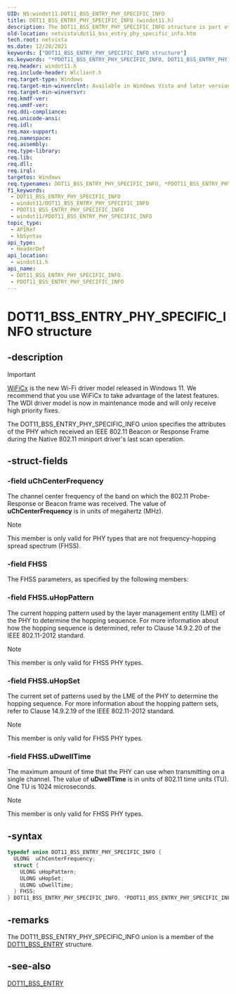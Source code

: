 ```yaml
---
UID: NS:windot11.DOT11_BSS_ENTRY_PHY_SPECIFIC_INFO
title: DOT11_BSS_ENTRY_PHY_SPECIFIC_INFO (windot11.h)
description: The DOT11_BSS_ENTRY_PHY_SPECIFIC_INFO structure is part of the Native 802.11 Wireless LAN interface, which is deprecated for Windows 10 and later.
old-location: netvista\dot11_bss_entry_phy_specific_info.htm
tech.root: netvista
ms.date: 12/28/2021
keywords: ["DOT11_BSS_ENTRY_PHY_SPECIFIC_INFO structure"]
ms.keywords: "*PDOT11_BSS_ENTRY_PHY_SPECIFIC_INFO, DOT11_BSS_ENTRY_PHY_SPECIFIC_INFO, DOT11_BSS_ENTRY_PHY_SPECIFIC_INFO union [Network Drivers Starting with Windows Vista], Native_802.11_data_types_bd52a4e6-211b-4bb7-9398-22545a3a70c3.xml, PDOT11_BSS_ENTRY_PHY_SPECIFIC_INFO, PDOT11_BSS_ENTRY_PHY_SPECIFIC_INFO union pointer [Network Drivers Starting with Windows Vista], netvista.dot11_bss_entry_phy_specific_info, windot11/DOT11_BSS_ENTRY_PHY_SPECIFIC_INFO, windot11/PDOT11_BSS_ENTRY_PHY_SPECIFIC_INFO"
req.header: windot11.h
req.include-header: Wlclient.h
req.target-type: Windows
req.target-min-winverclnt: Available in Windows Vista and later versions of the Windows operating   systems.
req.target-min-winversvr: 
req.kmdf-ver: 
req.umdf-ver: 
req.ddi-compliance: 
req.unicode-ansi: 
req.idl: 
req.max-support: 
req.namespace: 
req.assembly: 
req.type-library: 
req.lib: 
req.dll: 
req.irql: 
targetos: Windows
req.typenames: DOT11_BSS_ENTRY_PHY_SPECIFIC_INFO, *PDOT11_BSS_ENTRY_PHY_SPECIFIC_INFO
f1_keywords:
 - DOT11_BSS_ENTRY_PHY_SPECIFIC_INFO
 - windot11/DOT11_BSS_ENTRY_PHY_SPECIFIC_INFO
 - PDOT11_BSS_ENTRY_PHY_SPECIFIC_INFO
 - windot11/PDOT11_BSS_ENTRY_PHY_SPECIFIC_INFO
topic_type:
 - APIRef
 - kbSyntax
api_type:
 - HeaderDef
api_location:
 - windot11.h
api_name:
 - DOT11_BSS_ENTRY_PHY_SPECIFIC_INFO
 - PDOT11_BSS_ENTRY_PHY_SPECIFIC_INFO
---
```


# DOT11_BSS_ENTRY_PHY_SPECIFIC_INFO structure


## -description

> [!IMPORTANT]
> [WiFiCx](/windows-hardware/drivers/netcx/wifi-wdf-class-extension-wificx) is the new Wi-Fi driver model released in Windows 11. We recommend that you use WiFiCx to take advantage of the latest features. The WDI driver model is now in maintenance mode and will only receive high priority fixes.

The DOT11_BSS_ENTRY_PHY_SPECIFIC_INFO union specifies the attributes of the PHY which received an IEEE 802.11 Beacon or Response Frame during the Native 802.11 miniport driver's last scan operation.

## -struct-fields

### -field uChCenterFrequency

The channel center frequency of the band on which the 802.11 Probe-Response or Beacon frame was received. The value of **uChCenterFrequency** is in units of megahertz (MHz).

> [!NOTE]
> This member is only valid for PHY types that are not frequency-hopping spread spectrum (FHSS).

### -field FHSS

The FHSS parameters, as specified by the following members:

### -field FHSS.uHopPattern

The current hopping pattern used by the layer management entity (LME) of the PHY to determine the hopping sequence. For more information about how the hopping sequence is determined, refer to Clause 14.9.2.20 of the IEEE 802.11-2012 standard.

> [!NOTE]
> This member is only valid for FHSS PHY types.

### -field FHSS.uHopSet

The current set of patterns used by the LME of the PHY to determine the hopping sequence. For more information about the hopping pattern sets, refer to Clause 14.9.2.19 of the IEEE 802.11-2012 standard.

> [!NOTE]
> This member is only valid for FHSS PHY types.

### -field FHSS.uDwellTime

The maximum amount of time that the PHY can use when transmitting on a single channel. The value of **uDwellTime** is in units of 802.11 time units (TU). One TU is 1024 microseconds.

> [!NOTE]
> This member is only valid for FHSS PHY types.


## -syntax

```cpp
typedef union DOT11_BSS_ENTRY_PHY_SPECIFIC_INFO {
  ULONG  uChCenterFrequency;
  struct {
    ULONG uHopPattern;
    ULONG uHopSet;
    ULONG uDwellTime;
  } FHSS;
} DOT11_BSS_ENTRY_PHY_SPECIFIC_INFO, *PDOT11_BSS_ENTRY_PHY_SPECIFIC_INFO;
```

## -remarks

The DOT11_BSS_ENTRY_PHY_SPECIFIC_INFO union is a member of the [DOT11_BSS_ENTRY](../windot11/ns-windot11-dot11_bss_entry.md) structure.

## -see-also

[DOT11_BSS_ENTRY](../windot11/ns-windot11-dot11_bss_entry.md)

